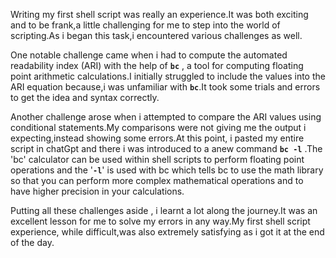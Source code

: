 Writing my first shell script was really an experience.It was both exciting and to be frank,a little challenging for me to step into the world of scripting.As i began this task,i encountered various challenges as well.

One notable challenge came when i had to compute the automated readability index (ARI) with the help of **`bc`** , a tool for computing floating point arithmetic calculations.I initially struggled to include the values into the ARI equation because,i was unfamiliar with **`bc`**.It took some trials and errors to get the idea and syntax correctly.

Another challenge arose when i attempted to compare the ARI values using conditional statements.My comparisons were not giving me the output i expecting,instead showing some errors.At this point, i pasted my entire script in chatGpt and there i was introduced to a anew command **`bc -l`** .The 'bc' calculator can be used within shell scripts to perform floating point operations and the '**`-l`**' is used with bc which tells bc to use the math library so that you can perform more complex mathematical operations and to have higher precision in your calculations.

Putting all these challenges aside , i learnt a lot along the journey.It was an excellent lesson for me to solve my errors in any way.My first shell script experience, while difficult,was also extremely satisfying as i got it at the end of the day.
